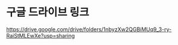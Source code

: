 # 구글 드라이브 링크
https://drive.google.com/drive/folders/1nbyzXw2QGBiMUq9_3-ry-RaiStMLEwXe?usp=sharing


